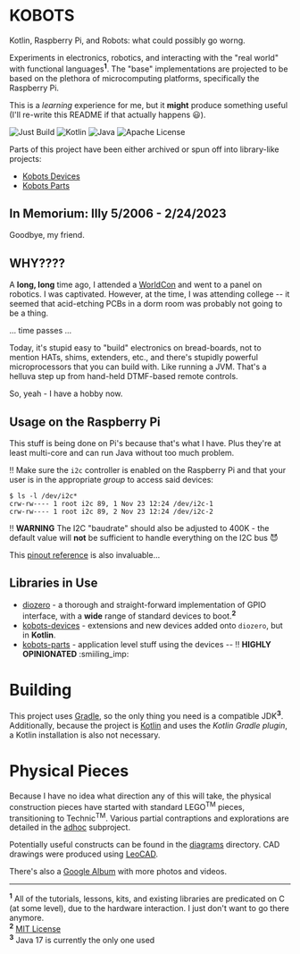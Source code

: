 # KOBOTS

Kotlin, Raspberry Pi, and Robots: what could possibly go worng.

Experiments in electronics, robotics, and interacting with the "real world" with functional languages<sup>**1**</sup>. The "base" implementations are projected to be based on the plethora of microcomputing platforms, specifically the Raspberry Pi.

This is a _learning_ experience for me, but it **might** produce something useful (I'll re-write this README if that actually happens :smiley:).

![Just Build](https://github.com/EAGrahamJr/kobots/actions/workflows/full-build.yaml/badge.svg) ![Kotlin](https://badgen.net/badge/Kotlin/1.8.22/purple)  ![Java](https://badgen.net/badge/Java/17/orange) ![Apache License](https://badgen.net/github/license/EAGrahamJr/kobots)

Parts of this project have been either archived or spun off into library-like projects:

- [Kobots Devices](https://github.com/EAGrahamJr/kobots-devices)
- [Kobots Parts](https://github.com/EAGrahamJr/kobots-parts)

## In Memorium: Illy 5/2006 - 2/24/2023

Goodbye, my friend.

## WHY????

A **long, long** time ago, I attended a [WorldCon](https://en.wikipedia.org/wiki/36th_World_Science_Fiction_Convention) and went to a panel on robotics. I was captivated. However, at the time, I was attending college -- it seemed that acid-etching PCBs in a dorm room was probably not going to be a thing.

... time passes ...

Today, it's stupid easy to "build" electronics on bread-boards, not to mention HATs, shims, extenders, etc., and there's stupidly powerful microprocessors that you can build with. Like running a JVM. That's a helluva step up from hand-held DTMF-based remote controls.

So, yeah - I have a hobby now.

## Usage on the Raspberry Pi

This stuff is being done on Pi's because that's what I have. Plus they're at least multi-core and can run Java without too much problem.

:bangbang: Make sure the `i2c` controller is enabled on the Raspberry Pi and that your user is in the appropriate _group_ to access said devices:

```shell
$ ls -l /dev/i2c*
crw-rw---- 1 root i2c 89, 1 Nov 23 12:24 /dev/i2c-1
crw-rw---- 1 root i2c 89, 2 Nov 23 12:24 /dev/i2c-2
```

:bangbang: **WARNING** The I2C "baudrate" should also be adjusted to 400K - the default value will **not** be sufficient to handle everything on the I2C bus :smiling_imp:

This [pinout reference](https://pinout.xyz/) is also invaluable...

## Libraries in Use

- [diozero](https://www.diozero.com/) - a thorough and straight-forward implementation of GPIO interface, with a **wide** range of standard devices to boot.<sup>**2**</sup>
- [kobots-devices](https://github.com/EAGrahamJr/kobots-devices) - extensions and new devices added onto `diozero`, but in **Kotlin**.
- [kobots-parts](https://github.com/EAGrahamJr/kobots-parts) - application level stuff using the devices -- :bangbang: **HIGHLY OPINIONATED** :smiiling_imp:

# Building

This project uses [Gradle](https://gradle.org), so the only thing you need is a compatible JDK<sup>**3**</sup>. Additionally, because the project is [Kotlin](https://kotlinlang.org) and uses the _Kotlin Gradle plugin_, a Kotlin installation is also not necessary.

# Physical Pieces

Because I have no idea what direction any of this will take, the physical construction pieces have started with standard LEGO<sup>TM</sup> pieces, transitioning to Technic<sup>TM</sup>. Various partial contraptions and explorations are detailed in the [adhoc](adhoc) subproject.

Potentially useful constructs can be found in the [diagrams](diagrams) directory. CAD drawings were produced using [LeoCAD](https://www.leocad.org).

There's also a [Google Album](https://photos.app.goo.gl/kWWJ8uUjWdHnsVDY6) with more photos and videos.

---

<sup>**1**</sup> All of the tutorials, lessons, kits, and existing libraries are predicated on C (at some level), due to the hardware interaction. I just don't want to go there anymore.<br/>
<sup>**2**</sup> [MIT License](https://github.com/mattjlewis/diozero/blob/main/LICENSE.txt)<br/>
<sup>**3**</sup> Java 17 is currently the only one used

